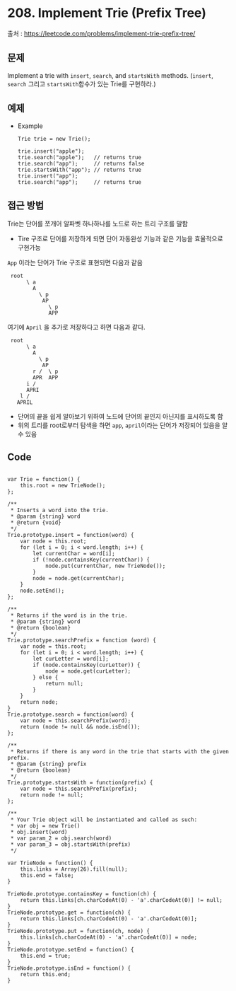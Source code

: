 # 208. Implement Trie (Prefix Tree)
출처 : https://leetcode.com/problems/implement-trie-prefix-tree/

## 문제

Implement a trie with `insert`, `search`, and `startsWith` methods.
(`insert`, `search` 그리고 `startsWith`함수가 있는 Trie를 구현하라.)

## 예제

- Example
	```
	Trie trie = new Trie();

	trie.insert("apple");
	trie.search("apple");   // returns true
	trie.search("app");     // returns false
	trie.startsWith("app"); // returns true
	trie.insert("app");   
	trie.search("app");     // returns true
	```
	
## 접근 방법

Trie는 단어를 쪼개어 알파벳 하나하나를 노드로 하는 트리 구조를 말함
- Tire 구조로 단어를 저장하게 되면 단어 자동완성 기능과 같은 기능을 효율적으로 구현가능

`App` 이라는 단어가 Trie 구조로 표현되면 다음과 같음
```
 root
      \ a
        A
          \ p
           AP
	         \ p
	         APP
```
여기에 `April` 을 추가로 저장하다고 하면 다음과 같다.
```
 root
      \ a
        A
          \ p
           AP
	    r /  \ p
	    APR  APP
      i /
      APRI
    l /
   APRIL
```
- 단어의 끝을 쉽게 알아보기 위하여 노드에 단어의 끝인지 아닌지를 표시하도록 함
- 위의 트리를 root로부터 탐색을 하면 `app`, `april`이라는 단어가 저장되어 있음을 알 수 있음

## Code
<pre>
<code>
var Trie = function() {
    this.root = new TrieNode();
};

/**
 * Inserts a word into the trie. 
 * @param {string} word
 * @return {void}
 */
Trie.prototype.insert = function(word) {
    var node = this.root;
    for (let i = 0; i < word.length; i++) {
        let currentChar = word[i];
        if (!node.containsKey(currentChar)) {
            node.put(currentChar, new TrieNode());
        }
        node = node.get(currentChar);
    }
    node.setEnd();
};

/**
 * Returns if the word is in the trie. 
 * @param {string} word
 * @return {boolean}
 */
Trie.prototype.searchPrefix = function (word) {
    var node = this.root;
    for (let i = 0; i < word.length; i++) {
        let curLetter = word[i];
        if (node.containsKey(curLetter)) {
            node = node.get(curLetter);
        } else {
            return null;
        }
    }
    return node;
}
Trie.prototype.search = function(word) {
    var node = this.searchPrefix(word);
    return (node != null && node.isEnd());
};

/**
 * Returns if there is any word in the trie that starts with the given prefix. 
 * @param {string} prefix
 * @return {boolean}
 */
Trie.prototype.startsWith = function(prefix) {
    var node = this.searchPrefix(prefix);
    return node != null;
};

/** 
 * Your Trie object will be instantiated and called as such:
 * var obj = new Trie()
 * obj.insert(word)
 * var param_2 = obj.search(word)
 * var param_3 = obj.startsWith(prefix)
 */

var TrieNode = function() {
    this.links = Array(26).fill(null);
    this.end = false;
}

TrieNode.prototype.containsKey = function(ch) {
    return this.links[ch.charCodeAt(0) - 'a'.charCodeAt(0)] != null;
}
TrieNode.prototype.get = function(ch) {
    return this.links[ch.charCodeAt(0) - 'a'.charCodeAt(0)];
}
TrieNode.prototype.put = function(ch, node) {
    this.links[ch.charCodeAt(0) - 'a'.charCodeAt(0)] = node;
}
TrieNode.prototype.setEnd = function() {
    this.end = true;
}
TrieNode.prototype.isEnd = function() {
    return this.end;
}
</code>
</pre>
